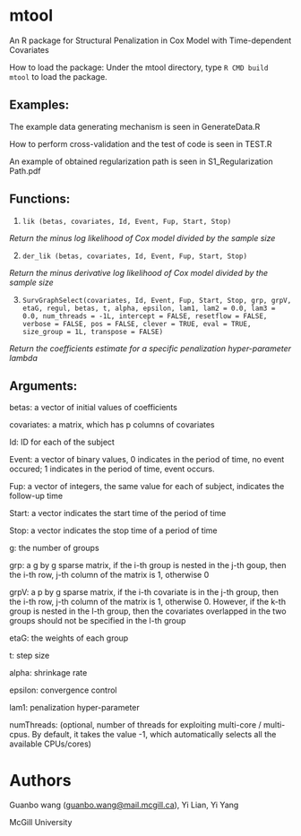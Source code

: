 # mtool
An R package for Structural Penalization in Cox Model with Time-dependent Covariates

How to load the package:
Under the mtool directory, type `R CMD build mtool` to load the package.

## Examples:
The example data generating mechanism is seen in GenerateData.R

How to perform cross-validation and the test of code is seen in TEST.R

An example of obtained regularization path is seen in S1_Regularization Path.pdf

## Functions:

1) `lik (betas, covariates, Id, Event, Fup, Start, Stop)`

*Return the minus log likelihood of Cox model divided by the sample size*

2) `der_lik (betas, covariates, Id, Event, Fup, Start, Stop)`

*Return the minus derivative log likelihood of Cox model divided by the sample size*

3) `SurvGraphSelect(covariates, Id, Event, Fup, Start, Stop, grp, grpV, etaG, regul, betas, t, alpha, epsilon, lam1, lam2 = 0.0, lam3 = 0.0, num_threads = -1L, intercept = FALSE, resetflow = FALSE, verbose = FALSE, pos = FALSE, clever = TRUE, eval = TRUE, size_group = 1L, transpose = FALSE)`

*Return the coefficients estimate for a specific penalization hyper-parameter lambda*

## Arguments:

betas: a vector of initial values of coefficients

covariates: a matrix, which has p columns of covariates

Id: ID for each of the subject

Event: a vector of binary values, 0 indicates in the period of time, no event occured; 1 indicates in the period of time, event occurs.

Fup: a vector of integers, the same value for each of subject, indicates the follow-up time

Start: a vector indicates the start time of the period of time

Stop: a vector indicates the stop time of a period of time

g: the number of groups

grp: a g by g sparse matrix, if the i-th group is nested in the j-th goup, then the i-th row, j-th column of the matrix is 1, otherwise 0

grpV: a p by g sparse matrix, if the i-th covariate is in the j-th group, then the i-th row, j-th column of the matrix is 1, otherwise 0. However, if the k-th group is nested in the l-th group, then the covariates overlapped in the two groups should not be specified in the l-th group

etaG: the weights of each group

t: step size

alpha: shrinkage rate

epsilon: convergence control

lam1: penalization hyper-parameter

numThreads: (optional, number of threads for exploiting multi-core / multi-cpus. By default, it takes the value -1, which automatically selects all the available CPUs/cores)

# Authors
Guanbo wang (guanbo.wang@mail.mcgill.ca), Yi Lian, Yi Yang

McGill University

